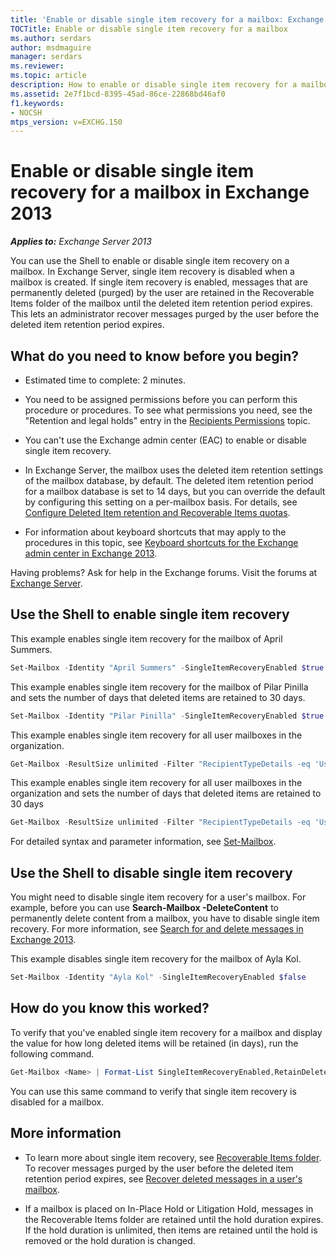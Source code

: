 ```yaml
---
title: 'Enable or disable single item recovery for a mailbox: Exchange 2013 Help'
TOCTitle: Enable or disable single item recovery for a mailbox
ms.author: serdars
author: msdmaguire
manager: serdars
ms.reviewer:
ms.topic: article
description: How to enable or disable single item recovery for a mailbox in Exchange Server
ms.assetid: 2e7f1bcd-8395-45ad-86ce-22868bd46af0
f1.keywords:
- NOCSH
mtps_version: v=EXCHG.150
---
```


# Enable or disable single item recovery for a mailbox in Exchange 2013

_**Applies to:** Exchange Server 2013_

You can use the Shell to enable or disable single item recovery on a mailbox. In Exchange Server, single item recovery is disabled when a mailbox is created. If single item recovery is enabled, messages that are permanently deleted (purged) by the user are retained in the Recoverable Items folder of the mailbox until the deleted item retention period expires. This lets an administrator recover messages purged by the user before the deleted item retention period expires.

## What do you need to know before you begin?

- Estimated time to complete: 2 minutes.

- You need to be assigned permissions before you can perform this procedure or procedures. To see what permissions you need, see the "Retention and legal holds" entry in the [Recipients Permissions](recipients-permissions-exchange-2013-help.md) topic.

- You can't use the Exchange admin center (EAC) to enable or disable single item recovery.

- In Exchange Server, the mailbox uses the deleted item retention settings of the mailbox database, by default. The deleted item retention period for a mailbox database is set to 14 days, but you can override the default by configuring this setting on a per-mailbox basis. For details, see [Configure Deleted Item retention and Recoverable Items quotas](configure-deleted-item-retention-and-recoverable-items-quotas-exchange-2013-help.md).

- For information about keyboard shortcuts that may apply to the procedures in this topic, see [Keyboard shortcuts for the Exchange admin center in Exchange 2013](keyboard-shortcuts-in-the-exchange-admin-center-2013-help.md).

Having problems? Ask for help in the Exchange forums. Visit the forums at [Exchange Server](https://social.technet.microsoft.com/forums/office/home?category=exchangeserver).

## Use the Shell to enable single item recovery

This example enables single item recovery for the mailbox of April Summers.

```powershell
Set-Mailbox -Identity "April Summers" -SingleItemRecoveryEnabled $true
```

This example enables single item recovery for the mailbox of Pilar Pinilla and sets the number of days that deleted items are retained to 30 days.

```powershell
Set-Mailbox -Identity "Pilar Pinilla" -SingleItemRecoveryEnabled $true -RetainDeletedItemsFor 30
```

This example enables single item recovery for all user mailboxes in the organization.

```powershell
Get-Mailbox -ResultSize unlimited -Filter "RecipientTypeDetails -eq 'UserMailbox'" | Set-Mailbox -SingleItemRecoveryEnabled $true
```

This example enables single item recovery for all user mailboxes in the organization and sets the number of days that deleted items are retained to 30 days

```powershell
Get-Mailbox -ResultSize unlimited -Filter "RecipientTypeDetails -eq 'UserMailbox'" | Set-Mailbox -SingleItemRecoveryEnabled $true -RetainDeletedItemsFor 30
```

For detailed syntax and parameter information, see [Set-Mailbox](/powershell/module/exchange/set-mailbox).

## Use the Shell to disable single item recovery

You might need to disable single item recovery for a user's mailbox. For example, before you can use **Search-Mailbox -DeleteContent** to permanently delete content from a mailbox, you have to disable single item recovery. For more information, see [Search for and delete messages in Exchange 2013](search-for-and-delete-messages-exchange-2013-help.md).

This example disables single item recovery for the mailbox of Ayla Kol.

```powershell
Set-Mailbox -Identity "Ayla Kol" -SingleItemRecoveryEnabled $false
```

## How do you know this worked?

To verify that you've enabled single item recovery for a mailbox and display the value for how long deleted items will be retained (in days), run the following command.

```powershell
Get-Mailbox <Name> | Format-List SingleItemRecoveryEnabled,RetainDeletedItemsFor
```

You can use this same command to verify that single item recovery is disabled for a mailbox.

## More information

- To learn more about single item recovery, see [Recoverable Items folder](recoverable-items-folder-exchange-2013-help.md). To recover messages purged by the user before the deleted item retention period expires, see [Recover deleted messages in a user's mailbox](recover-deleted-messages-exchange-2013-help.md).

- If a mailbox is placed on In-Place Hold or Litigation Hold, messages in the Recoverable Items folder are retained until the hold duration expires. If the hold duration is unlimited, then items are retained until the hold is removed or the hold duration is changed.
